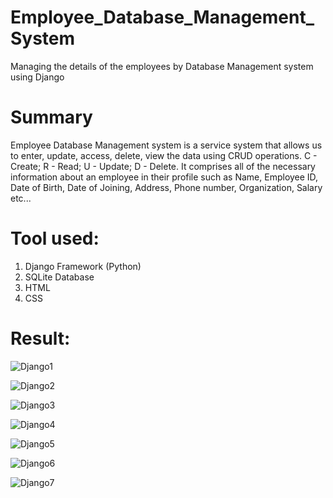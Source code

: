 # Employee_Database_Management_System
  Managing the details of the employees by Database Management system using Django

# Summary
  Employee Database  Management system is a service system that allows us to enter, update, access, delete, view the data using CRUD operations. 
  C - Create;
  R - Read;
  U - Update;
  D - Delete.
  It comprises all of the necessary information about an employee in their profile such as Name, Employee ID, Date of Birth, Date of Joining, Address, Phone number, Organization, Salary etc...

# Tool used:
  1) Django Framework (Python)
  2) SQLite Database
  3) HTML
  4) CSS

# Result:
![Django1](https://github.com/Navina-Murugadas/Employee_Database_Management_System/assets/72821323/1a2ca18d-5535-44f4-855b-6fd4251a9c43)

![Django2](https://github.com/Navina-Murugadas/Employee_Database_Management_System/assets/72821323/6baf470d-4efe-4bfa-b937-90af67a823a4)

![Django3](https://github.com/Navina-Murugadas/Employee_Database_Management_System/assets/72821323/2f8f2123-97cb-4f70-8577-9d16514c2191)

![Django4](https://github.com/Navina-Murugadas/Employee_Database_Management_System/assets/72821323/bbfef61b-dd76-4ef9-b107-ea2c067e73fb)

![Django5](https://github.com/Navina-Murugadas/Employee_Database_Management_System/assets/72821323/82b740a3-e300-4350-b772-da324e5c2133)

![Django6](https://github.com/Navina-Murugadas/Employee_Database_Management_System/assets/72821323/413d6e7b-af18-487d-a17b-08272465533d)

![Django7](https://github.com/Navina-Murugadas/Employee_Database_Management_System/assets/72821323/8a0e0402-2bee-41fd-8b40-1faa23ba360f)
